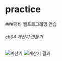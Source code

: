 # practice
###자바 웹프로그래밍 연습 

###### ch04 계산기 만들기 
![계산기](https://user-images.githubusercontent.com/59273552/111587927-37a9fa80-8806-11eb-90a0-8e81c7d956d2.PNG)
![계산기 결과](https://user-images.githubusercontent.com/59273552/111595646-ad669400-880f-11eb-8bb8-cdfb5ffb93a2.PNG)

